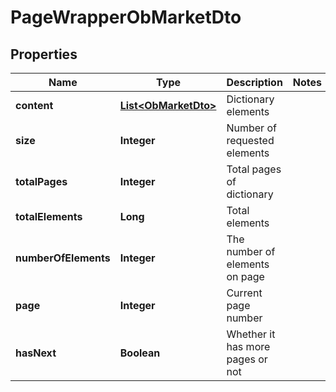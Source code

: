 

# PageWrapperObMarketDto


## Properties

| Name | Type | Description | Notes |
|------------ | ------------- | ------------- | -------------|
|**content** | [**List&lt;ObMarketDto&gt;**](ObMarketDto.md) | Dictionary elements |  |
|**size** | **Integer** | Number of requested elements |  |
|**totalPages** | **Integer** | Total pages of dictionary |  |
|**totalElements** | **Long** | Total elements |  |
|**numberOfElements** | **Integer** | The number of elements on page |  |
|**page** | **Integer** | Current page number |  |
|**hasNext** | **Boolean** | Whether it has more pages or not |  |



